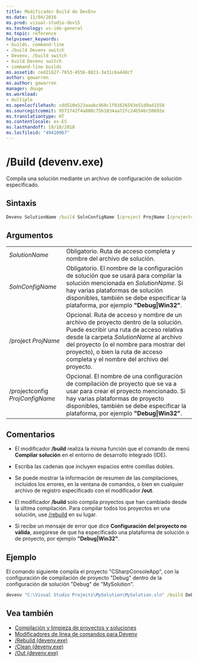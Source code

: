 ```yaml
---
title: Modificador Build de DevEnv
ms.date: 11/04/2016
ms.prod: visual-studio-dev15
ms.technology: vs-ide-general
ms.topic: reference
helpviewer_keywords:
- builds, command-line
- /build Devenv switch
- Devenv, /build switch
- build Devenv switch
- command-line builds
ms.assetid: ced21627-7653-455b-8821-3e31c6a448cf
author: gewarren
ms.author: gewarren
manager: douge
ms.workload:
- multiple
ms.openlocfilehash: cdd510e523aaabc468c1f01626593e51d0ad1558
ms.sourcegitcommit: 9571742f4a808c75b1034aa72fc24b54bc50692e
ms.translationtype: HT
ms.contentlocale: es-ES
ms.lasthandoff: 10/18/2018
ms.locfileid: "49410967"
---
```

# <a name="build-devenvexe"></a>/Build (devenv.exe)

Compila una solución mediante un archivo de configuración de solución especificado.

## <a name="syntax"></a>Sintaxis

```cmd
Devenv SolutionName /build SolnConfigName [/project ProjName [/projectconfig ProjConfigName]]
```

## <a name="arguments"></a>Argumentos

|||
|-|-|
|*SolutionName*|Obligatorio. Ruta de acceso completa y nombre del archivo de solución.|
|*SolnConfigName*|Obligatorio. El nombre de la configuración de solución que se usará para compilar la solución mencionada en *SolutionName*. Si hay varias plataformas de solución disponibles, también se debe especificar la plataforma, por ejemplo **"Debug\|Win32"**.|
|/project *ProjName*|Opcional. Ruta de acceso y nombre de un archivo de proyecto dentro de la solución. Puede escribir una ruta de acceso relativa desde la carpeta *SolutionName* al archivo del proyecto (o el nombre para mostrar del proyecto), o bien la ruta de acceso completa y el nombre del archivo del proyecto.|
|/projectconfig *ProjConfigName*|Opcional. El nombre de una configuración de compilación de proyecto que se va a usar para crear el proyecto mencionado. Si hay varias plataformas de proyecto disponibles, también se debe especificar la plataforma, por ejemplo **"Debug\|Win32"**.|

## <a name="remarks"></a>Comentarios

- El modificador **/build** realiza la misma función que el comando de menú **Compilar solución** en el entorno de desarrollo integrado (IDE).

- Escriba las cadenas que incluyen espacios entre comillas dobles.

- Se puede mostrar la información de resumen de las compilaciones, incluidos los errores, en la ventana de comandos, o bien en cualquier archivo de registro especificado con el modificador **/out**.

- El modificador **/build** solo compila proyectos que han cambiado desde la última compilación. Para compilar todos los proyectos en una solución, use [/rebuild](../../ide/reference/rebuild-devenv-exe.md) en su lugar.

- Si recibe un mensaje de error que dice **Configuración del proyecto no válida**, asegúrese de que ha especificado una plataforma de solución o de proyecto, por ejemplo **"Debug\|Win32"**.

## <a name="example"></a>Ejemplo

El comando siguiente compila el proyecto "CSharpConsoleApp", con la configuración de compilación de proyecto "Debug" dentro de la configuración de solución "Debug" de "MySolution".

```cmd
devenv "C:\Visual Studio Projects\MySolution\MySolution.sln" /build Debug /project "CSharpWinApp\CSharpWinApp.csproj" /projectconfig Debug
```

## <a name="see-also"></a>Vea también

- [Compilación y limpieza de proyectos y soluciones](../../ide/building-and-cleaning-projects-and-solutions-in-visual-studio.md)
- [Modificadores de línea de comandos para Devenv](../../ide/reference/devenv-command-line-switches.md)
- [/Rebuild (devenv.exe)](../../ide/reference/rebuild-devenv-exe.md)
- [/Clean (devenv.exe)](../../ide/reference/clean-devenv-exe.md)
- [/Out (devenv.exe)](../../ide/reference/out-devenv-exe.md)